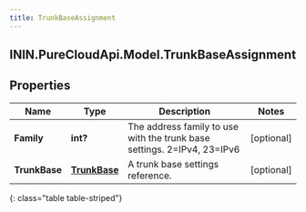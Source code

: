 ```yaml
---
title: TrunkBaseAssignment
---
```

## ININ.PureCloudApi.Model.TrunkBaseAssignment

## Properties

|Name | Type | Description | Notes|
|------------ | ------------- | ------------- | -------------|
| **Family** | **int?** | The address family to use with the trunk base settings. 2=IPv4, 23=IPv6 | [optional] |
| **TrunkBase** | [**TrunkBase**](TrunkBase.html) | A trunk base settings reference. | [optional] |
{: class="table table-striped"}


